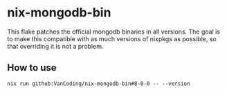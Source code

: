 # nix-mongodb-bin

This flake patches the official mongodb binaries in all versions.
The goal is to make this compatible with as much versions of nixpkgs as possible, so that overriding it is not a problem.

## How to use

```
nix run github:VanCoding/nix-mongodb-bin#8-0-0 -- --version

```
